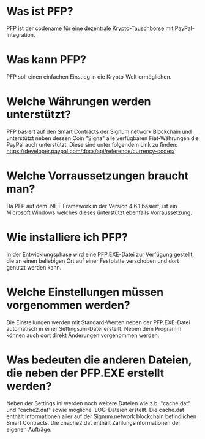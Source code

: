 # Was ist PFP?
PFP ist der codename für eine dezentrale Krypto-Tauschbörse mit PayPal-Integration.
# Was kann PFP?
PFP soll einen einfachen Einstieg in die Krypto-Welt ermöglichen.
# Welche Währungen werden unterstützt?
PFP basiert auf den Smart Contracts der Signum.network Blockchain und unterstützt neben dessen Coin "Signa" alle verfügbaren Fiat-Währungen die PayPal auch unterstützt. Diese sind unter folgendem Link zu finden: https://developer.paypal.com/docs/api/reference/currency-codes/
# Welche Vorraussetzungen braucht man?
Da PFP auf dem .NET-Framework in der Version 4.6.1 basiert, ist ein Microsoft Windows welches dieses ünterstützt ebenfalls Vorraussetzung.
# Wie installiere ich PFP?
In der Entwicklungsphase wird eine PFP.EXE-Datei zur Verfügung gestellt, die an einen beliebigen Ort auf einer Festplatte verschoben und dort genutzt werden kann.
# Welche Einstellungen müssen vorgenommen werden?
Die Einstellungen werden mit Standard-Werten neben der PFP.EXE-Datei automatisch in einer Settings.ini-Datei erstellt. Neben dem Programm können auch dort direkt Änderungen vorgenommen werden.
# Was bedeuten die anderen Dateien, die neben der PFP.EXE erstellt werden?
Neben der Settings.ini werden noch weitere Dateien wie z.b. "cache.dat" und "cache2.dat" sowie mögliche .LOG-Dateien erstellt. Die cache.dat enthält informationen aller auf der Signum.network blockchain befindlichen Smart Contracts. Die chache2.dat enthält Zahlungsinformationen der eigenen Aufträge.

